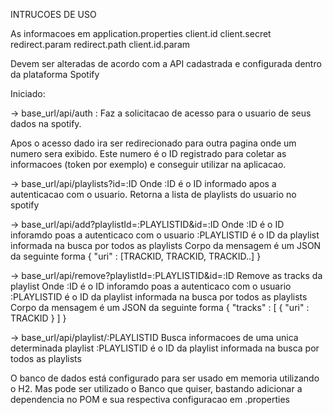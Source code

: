 INTRUCOES DE USO


As informacoes em application.properties
client.id
client.secret
redirect.param
redirect.path
client.id.param

Devem ser alteradas de acordo com a API cadastrada e configurada dentro da plataforma Spotify



Iniciado:

-> base_url/api/auth :
Faz a solicitacao de acesso para o usuario de seus dados na spotify.

Apos o acesso dado ira ser redirecionado para outra pagina onde um numero sera exibido.
Este numero é o ID registrado para coletar as informacoes (token por exemplo) e conseguir utilizar na aplicacao.


-> base_url/api/playlists?id=:ID
Onde :ID é o ID informado apos a autenticacao com o usuario. 
Retorna a lista de playlists do usuario no spotify

-> base_url/api/add?playlistId=:PLAYLISTID&id=:ID
Onde :ID é o ID inforamdo poas a autenticaco com o usuario
:PLAYLISTID é o ID da playlist informada na busca por todos as playlists
Corpo da mensagem é um JSON da seguinte forma
{
    "uri" : [TRACKID, TRACKID, TRACKID..]
}


-> base_url/api/remove?playlistId=:PLAYLISTID&id=:ID
Remove as tracks da playlist
Onde :ID é o ID inforamdo poas a autenticaco com o usuario
:PLAYLISTID é o ID da playlist informada na busca por todos as playlists
Corpo da mensagem é um JSON da seguinte forma
{
    "tracks" : [
   {
    "uri" : TRACKID
   }
   ]
}

-> base_url/api/playlist/:PLAYLISTID
Busca informacoes de uma unica determinada playlist
:PLAYLISTID é o ID da playlist informada na busca por todos as playlists



O banco de dados está configurado para ser usado em memoria utilizando o H2. Mas pode ser utilizado o Banco que quiser,
 bastando adicionar a dependencia no POM e sua respectiva configuracao em .properties

